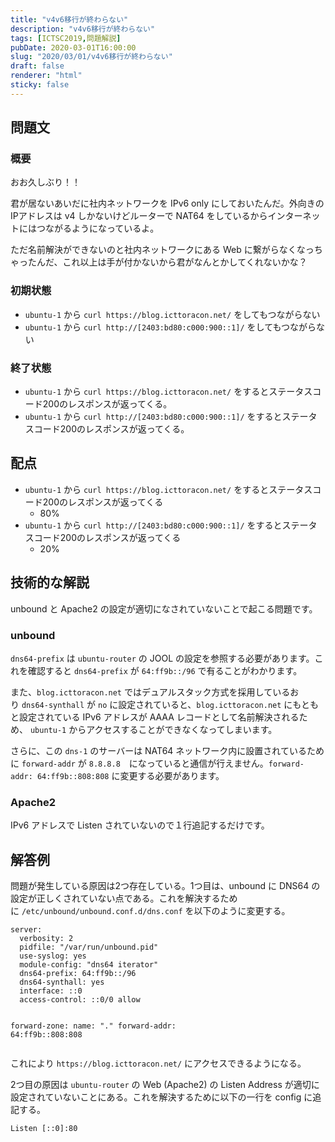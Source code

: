 ```yaml
---
title: "v4v6移行が終わらない"
description: "v4v6移行が終わらない"
tags: [ICTSC2019,問題解説]
pubDate: 2020-03-01T16:00:00
slug: "2020/03/01/v4v6移行が終わらない"
draft: false
renderer: "html"
sticky: false
---
```



<h2 id="%E5%95%8F%E9%A1%8C%E6%96%87">問題文&nbsp;<a href="https://wiki.icttoracon.net/ictsc2019/problems/rikugemb:v4v6_migration/blog/#%E5%95%8F%E9%A1%8C%E6%96%87"></a>&nbsp;</h2>



<h3 id="%E6%A6%82%E8%A6%81">概要&nbsp;<a href="https://wiki.icttoracon.net/ictsc2019/problems/rikugemb:v4v6_migration/blog/#%E6%A6%82%E8%A6%81"></a>&nbsp;</h3>



<p>おお久しぶり！！</p>



<p>君が居ないあいだに社内ネットワークを IPv6 only にしておいたんだ。外向きのIPアドレスは v4 しかないけどルーターで NAT64 をしているからインターネットにはつながるようになっているよ。</p>



<p>ただ名前解決ができないのと社内ネットワークにある Web に繋がらなくなっちゃったんだ、これ以上は手が付かないから君がなんとかしてくれないかな？</p>



<h3 id="%E5%88%9D%E6%9C%9F%E7%8A%B6%E6%85%8B">初期状態&nbsp;<a href="https://wiki.icttoracon.net/ictsc2019/problems/rikugemb:v4v6_migration/blog/#%E5%88%9D%E6%9C%9F%E7%8A%B6%E6%85%8B"></a>&nbsp;</h3>



<ul><li><code>ubuntu-1</code>&nbsp;から&nbsp;<code>curl https://blog.icttoracon.net/</code>&nbsp;をしてもつながらない</li><li><code>ubuntu-1</code>&nbsp;から&nbsp;<code>curl http://[2403:bd80:c000:900::1]/</code>&nbsp;をしてもつながらない</li></ul>



<h3 id="%E7%B5%82%E4%BA%86%E7%8A%B6%E6%85%8B">終了状態&nbsp;<a href="https://wiki.icttoracon.net/ictsc2019/problems/rikugemb:v4v6_migration/blog/#%E7%B5%82%E4%BA%86%E7%8A%B6%E6%85%8B"></a>&nbsp;</h3>



<ul><li><code>ubuntu-1</code>&nbsp;から&nbsp;<code>curl https://blog.icttoracon.net/</code>&nbsp;をするとステータスコード200のレスポンスが返ってくる。</li><li><code>ubuntu-1</code>&nbsp;から&nbsp;<code>curl http://[2403:bd80:c000:900::1]/</code>&nbsp;をするとステータスコード200のレスポンスが返ってくる。</li></ul>



<h2 id="%E9%85%8D%E7%82%B9">配点&nbsp;<a href="https://wiki.icttoracon.net/ictsc2019/problems/rikugemb:v4v6_migration/blog/#%E9%85%8D%E7%82%B9"></a>&nbsp;</h2>



<ul><li><code>ubuntu-1</code>&nbsp;から&nbsp;<code>curl https://blog.icttoracon.net/</code>&nbsp;をするとステータスコード200のレスポンスが返ってくる<ul><li>80%</li></ul></li><li><code>ubuntu-1</code>&nbsp;から&nbsp;<code>curl http://[2403:bd80:c000:900::1]/</code>&nbsp;をするとステータスコード200のレスポンスが返ってくる<ul><li>20%</li></ul></li></ul>



<h2 id="%E6%8A%80%E8%A1%93%E7%9A%84%E3%81%AA%E8%A7%A3%E8%AA%AC">技術的な解説&nbsp;<a href="https://wiki.icttoracon.net/ictsc2019/problems/rikugemb:v4v6_migration/blog/#%E6%8A%80%E8%A1%93%E7%9A%84%E3%81%AA%E8%A7%A3%E8%AA%AC"></a>&nbsp;</h2>



<p>unbound と Apache2 の設定が適切になされていないことで起こる問題です。</p>



<h3 id="unbound">unbound&nbsp;<a href="https://wiki.icttoracon.net/ictsc2019/problems/rikugemb:v4v6_migration/blog/#unbound"></a>&nbsp;</h3>



<p><code>dns64-prefix</code>&nbsp;は&nbsp;<code>ubuntu-router</code>&nbsp;の JOOL の設定を参照する必要があります。これを確認すると&nbsp;<code>dns64-prefix</code>&nbsp;が&nbsp;<code>64:ff9b::/96</code>&nbsp;で有ることがわかります。</p>



<p>また、<code>blog.icttoracon.net</code>&nbsp;ではデュアルスタック方式を採用しているおり&nbsp;<code>dns64-synthall</code>&nbsp;が&nbsp;<code>no</code>&nbsp;に設定されていると、<code>blog.icttoracon.net</code>&nbsp;にもともと設定されている IPv6 アドレスが AAAA レコードとして名前解決されるため、&nbsp;<code>ubuntu-1</code>&nbsp;からアクセスすることができなくなってしまいます。</p>



<p>さらに、この&nbsp;<code>dns-1</code>&nbsp;のサーバーは NAT64 ネットワーク内に設置されているために&nbsp;<code>forward-addr</code>&nbsp;が&nbsp;<code>8.8.8.8</code>　になっていると通信が行えません。<code>forward-addr: 64:ff9b::808:808</code>&nbsp;に変更する必要があります。</p>



<h3 id="Apache2">Apache2&nbsp;<a href="https://wiki.icttoracon.net/ictsc2019/problems/rikugemb:v4v6_migration/blog/#Apache2"></a>&nbsp;</h3>



<p>IPv6 アドレスで Listen されていないので１行追記するだけです。</p>



<h2 id="%E8%A7%A3%E7%AD%94%E4%BE%8B">解答例&nbsp;<a href="https://wiki.icttoracon.net/ictsc2019/problems/rikugemb:v4v6_migration/blog/#%E8%A7%A3%E7%AD%94%E4%BE%8B"></a>&nbsp;</h2>



<p>問題が発生している原因は2つ存在している。1つ目は、unbound に DNS64 の設定が正しくされていない点である。これを解決するために&nbsp;<code>/etc/unbound/unbound.conf.d/dns.conf</code>&nbsp;を以下のように変更する。</p>


<div class="wp-block-syntaxhighlighter-code "><pre class="brush: plain; title: ; title: ; notranslate" title=""><code>server:
  verbosity: 2
  pidfile: &quot;/var/run/unbound.pid&quot;
  use-syslog: yes
  module-config: &quot;dns64 iterator&quot;
  dns64-prefix: 64:ff9b::/96
  dns64-synthall: yes
  interface: ::0
  access-control: ::0/0 allow
 
forward-zone:
  name: &quot;.&quot;
  forward-addr: 64:ff9b::808:808</code></pre></div>


<p>これにより&nbsp;<code>https://blog.icttoracon.net/</code>&nbsp;にアクセスできるようになる。</p>



<p>2つ目の原因は&nbsp;<code>ubuntu-router</code>&nbsp;の Web (Apache2) の Listen Address が適切に設定されていないことにある。これを解決するために以下の一行を config に追記する。</p>


<div class="wp-block-syntaxhighlighter-code "><pre class="brush: plain; title: ; title: ; notranslate" title=""><code>Listen &#91;::0]:80</code></pre></div>